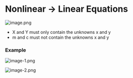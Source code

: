 # Nonlinear → Linear Equations

![image.png](image/image.png)

- X and Y must only contain the unknowns x and y
- m and c must not contain the unknowns x and y

### Example

![image-1.png](image/image-1.png)

![image-2.png](image/image-2.png)
